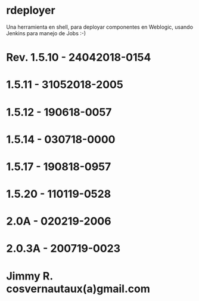 # rdeployer
Una herramienta en shell, para deployar componentes en Weblogic, usando Jenkins para manejo de Jobs :-)


# Rev.  1.5.10 - 24042018-0154
#       1.5.11 - 31052018-2005
#       1.5.12 - 190618-0057
#       1.5.14 - 030718-0000
#       1.5.17 - 190818-0957
#       1.5.20 - 110119-0528
#       2.0A   - 020219-2006
#       2.0.3A - 200719-0023
# Jimmy R. cosvernautaux(a)gmail.com

